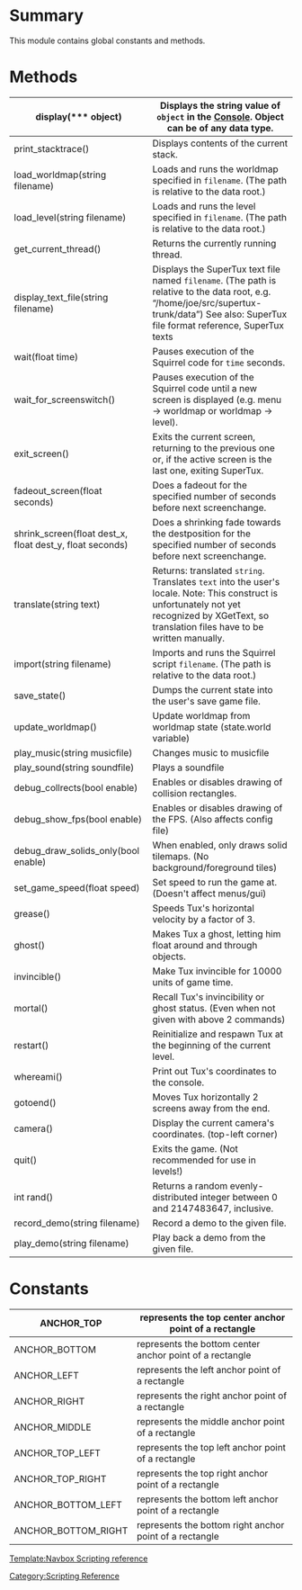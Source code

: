 Summary
=======

This module contains global constants and methods.

Methods
=======

| display(\*\*\* object)                                      | Displays the string value of `object` in the [Console](Console "wikilink"). Object can be of any data type.                                                                                     |
|-------------------------------------------------------------|-------------------------------------------------------------------------------------------------------------------------------------------------------------------------------------------------|
| print\_stacktrace()                                         | Displays contents of the current stack.                                                                                                                                                         |
| load\_worldmap(string filename)                             | Loads and runs the worldmap specified in `filename`. (The path is relative to the data root.)                                                                                                   |
| load\_level(string filename)                                | Loads and runs the level specified in `filename`. (The path is relative to the data root.)                                                                                                      |
| get\_current\_thread()                                      | Returns the currently running thread.                                                                                                                                                           |
| display\_text\_file(string filename)                        | Displays the SuperTux text file named `filename`. (The path is relative to the data root, e.g. “/home/joe/src/supertux-trunk/data”) See also: SuperTux file format reference, SuperTux texts    |
| wait(float time)                                            | Pauses execution of the Squirrel code for `time` seconds.                                                                                                                                       |
| wait\_for\_screenswitch()                                   | Pauses execution of the Squirrel code until a new screen is displayed (e.g. menu → worldmap or worldmap → level).                                                                               |
| exit\_screen()                                              | Exits the current screen, returning to the previous one or, if the active screen is the last one, exiting SuperTux.                                                                             |
| fadeout\_screen(float seconds)                              | Does a fadeout for the specified number of seconds before next screenchange.                                                                                                                    |
| shrink\_screen(float dest\_x, float dest\_y, float seconds) | Does a shrinking fade towards the destposition for the specified number of seconds before next screenchange.                                                                                    |
| translate(string text)                                      | Returns: translated `string`. Translates `text` into the user's locale. Note: This construct is unfortunately not yet recognized by XGetText, so translation files have to be written manually. |
| import(string filename)                                     | Imports and runs the Squirrel script `filename`. (The path is relative to the data root.)                                                                                                       |
| save\_state()                                               | Dumps the current state into the user's save game file.                                                                                                                                         |
| update\_worldmap()                                          | Update worldmap from worldmap state (state.world variable)                                                                                                                                      |
| play\_music(string musicfile)                               | Changes music to musicfile                                                                                                                                                                      |
| play\_sound(string soundfile)                               | Plays a soundfile                                                                                                                                                                               |
| debug\_collrects(bool enable)                               | Enables or disables drawing of collision rectangles.                                                                                                                                            |
| debug\_show\_fps(bool enable)                               | Enables or disables drawing of the FPS. (Also affects config file)                                                                                                                              |
| debug\_draw\_solids\_only(bool enable)                      | When enabled, only draws solid tilemaps. (No background/foreground tiles)                                                                                                                       |
| set\_game\_speed(float speed)                               | Set speed to run the game at. (Doesn't affect menus/gui)                                                                                                                                        |
| grease()                                                    | Speeds Tux's horizontal velocity by a factor of 3.                                                                                                                                              |
| ghost()                                                     | Makes Tux a ghost, letting him float around and through objects.                                                                                                                                |
| invincible()                                                | Make Tux invincible for 10000 units of game time.                                                                                                                                               |
| mortal()                                                    | Recall Tux's invincibility or ghost status. (Even when not given with above 2 commands)                                                                                                         |
| restart()                                                   | Reinitialize and respawn Tux at the beginning of the current level.                                                                                                                             |
| whereami()                                                  | Print out Tux's coordinates to the console.                                                                                                                                                     |
| gotoend()                                                   | Moves Tux horizontally 2 screens away from the end.                                                                                                                                             |
| camera()                                                    | Display the current camera's coordinates. (top-left corner)                                                                                                                                     |
| quit()                                                      | Exits the game. (Not recommended for use in levels!)                                                                                                                                            |
| int rand()                                                  | Returns a random evenly-distributed integer between 0 and 2147483647, inclusive.                                                                                                                |
| record\_demo(string filename)                               | Record a demo to the given file.                                                                                                                                                                |
| play\_demo(string filename)                                 | Play back a demo from the given file.                                                                                                                                                           |

Constants
=========

| ANCHOR\_TOP           | represents the top center anchor point of a rectangle    |
|-----------------------|----------------------------------------------------------|
| ANCHOR\_BOTTOM        | represents the bottom center anchor point of a rectangle |
| ANCHOR\_LEFT          | represents the left anchor point of a rectangle          |
| ANCHOR\_RIGHT         | represents the right anchor point of a rectangle         |
| ANCHOR\_MIDDLE        | represents the middle anchor point of a rectangle        |
| ANCHOR\_TOP\_LEFT     | represents the top left anchor point of a rectangle      |
| ANCHOR\_TOP\_RIGHT    | represents the top right anchor point of a rectangle     |
| ANCHOR\_BOTTOM\_LEFT  | represents the bottom left anchor point of a rectangle   |
| ANCHOR\_BOTTOM\_RIGHT | represents the bottom right anchor point of a rectangle  |

[Template:Navbox Scripting reference](Template:Navbox_Scripting_reference "wikilink")

[Category:Scripting Reference](Category:Scripting_Reference "wikilink")
